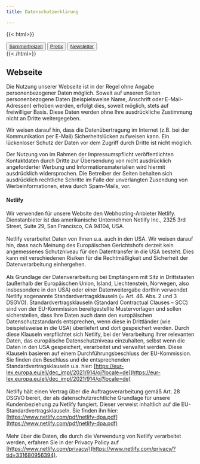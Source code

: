 ```yaml
---
title: Datenschutzerklärung

---
```

{{< html>}}
<section class="text-center">
    <div class="my-6">
        <button type="button"
            class="text-white bg-primary-500 hover:bg-primary-600 focus:outline-none focus:ring-4 focus:ring-primary-300 font-medium rounded-full text-sm px-5 py-2.5 text-center mr-2 mb-2 dark:bg-primary-600 dark:hover:bg-primary-500 dark:focus:ring-primary-600"><a
                href="/datenschutz/sommerfreizeit/" class="text-white">Sommerfreizeit</a></button>
        <button type="button"
            class="text-white bg-primary-500 hover:bg-primary-600 focus:outline-none focus:ring-4 focus:ring-primary-300 font-medium rounded-full text-sm px-5 py-2.5 text-center mr-2 mb-2 dark:bg-primary-600 dark:hover:bg-primary-500 dark:focus:ring-primary-600"><a
                href="/datenschutz/pretix/" class="text-white">Pretix</a></button>
        <button type="button"
            class="text-white bg-primary-500 hover:bg-primary-600 focus:outline-none focus:ring-4 focus:ring-primary-300 font-medium rounded-full text-sm px-5 py-2.5 text-center mr-2 mb-2 dark:bg-primary-600 dark:hover:bg-primary-500 dark:focus:ring-primary-600"><a
                href="/datenschutz/newsletter/" class="text-white">Newsletter</a></button>
    </div>
</section>
{{< /html>}}

## Webseite
Die Nutzung unserer Webseite ist in der Regel ohne Angabe personenbezogener Daten möglich. Soweit auf unseren Seiten personenbezogene Daten (beispielsweise Name, Anschrift oder E-Mail-Adressen) erhoben werden, erfolgt dies, soweit möglich, stets auf freiwilliger Basis. Diese Daten werden ohne Ihre ausdrückliche Zustimmung nicht an Dritte weitergegeben.

Wir weisen darauf hin, dass die Datenübertragung im Internet (z.B. bei der Kommunikation per E-Mail) Sicherheitslücken aufweisen kann. Ein lückenloser Schutz der Daten vor dem Zugriff durch Dritte ist nicht möglich.

Der Nutzung von im Rahmen der Impressumspflicht veröffentlichten Kontaktdaten durch Dritte zur Übersendung von nicht ausdrücklich angeforderter Werbung und Informationsmaterialien wird hiermit ausdrücklich widersprochen. Die Betreiber der Seiten behalten sich ausdrücklich rechtliche Schritte im Falle der unverlangten Zusendung von Werbeinformationen, etwa durch Spam-Mails, vor.

#### Netlify

Wir verwenden für unsere Website den Webhosting-Anbieter Netlify. Dienstanbieter ist das amerikanische Unternehmen Netlify Inc., 2325 3rd Street, Suite 29, San Francisco, CA 94104, USA.  
   
Netlify verarbeitet Daten von Ihnen u.a. auch in den USA. Wir weisen darauf hin, dass nach Meinung des Europäischen Gerichtshofs derzeit kein angemessenes Schutzniveau für den Datentransfer in die USA besteht. Dies kann mit verschiedenen Risiken für die Rechtmäßigkeit und Sicherheit der Datenverarbeitung einhergehen.  
   
Als Grundlage der Datenverarbeitung bei Empfängern mit Sitz in Drittstaaten (außerhalb der Europäischen Union, Island, Liechtenstein, Norwegen, also insbesondere in den USA) oder einer Datenweitergabe dorthin verwendet Netlify sogenannte Standardvertragsklauseln (= Art. 46. Abs. 2 und 3 DSGVO). Standardvertragsklauseln (Standard Contractual Clauses – SCC) sind von der EU-Kommission bereitgestellte Mustervorlagen und sollen sicherstellen, dass Ihre Daten auch dann den europäischen Datenschutzstandards entsprechen, wenn diese in Drittländer (wie beispielsweise in die USA) überliefert und dort gespeichert werden. Durch diese Klauseln verpflichtet sich Netlify, bei der Verarbeitung Ihrer relevanten Daten, das europäische Datenschutzniveau einzuhalten, selbst wenn die Daten in den USA gespeichert, verarbeitet und verwaltet werden. Diese Klauseln basieren auf einem Durchführungsbeschluss der EU-Kommission. Sie finden den Beschluss und die entsprechenden Standardvertragsklauseln u.a. hier: [https://eur-lex.europa.eu/eli/dec_impl/2021/914/oj?locale=de](https://eur-lex.europa.eu/eli/dec_impl/2021/914/oj?locale=de)  
   
Netlify hält einen Vertrag über die Auftragsverarbeitung gemäß Art. 28 DSGVO bereit, der als datenschutzrechtliche Grundlage für unsere Kundenbeziehung zu Netlify fungiert. Dieser verweist inhaltlich auf die EU-Standardvertragsklauseln. Sie finden ihn hier: [https://www.netlify.com/pdf/netlify-dpa.pdf](https://www.netlify.com/pdf/netlify-dpa.pdf)  
   
Mehr über die Daten, die durch die Verwendung von Netlify verarbeitet werden, erfahren Sie in der Privacy Policy auf [https://www.netlify.com/privacy/](https://www.netlify.com/privacy/?tid=331680956394).